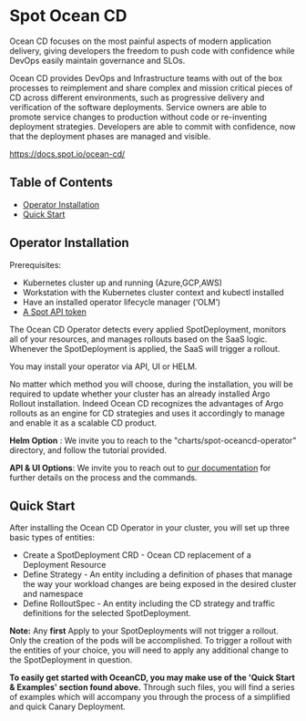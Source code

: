 # Spot Ocean CD 



Ocean CD focuses on the most painful aspects of modern application delivery, giving developers the freedom to push code with confidence while DevOps easily maintain governance and SLOs.

Ocean CD provides DevOps and Infrastructure teams with out of the box processes to reimplement and share complex and mission critical pieces of CD across different environments, such as progressive delivery and verification of the software deployments. Service owners are able to promote service changes to production without code or re-inventing deployment strategies. Developers are able to commit with confidence, now that the deployment phases are managed and visible.

https://docs.spot.io/ocean-cd/

## Table of Contents

- [Operator Installation](#Operator-installation)
- [Quick Start](#quick-start)

## Operator Installation

Prerequisites:
- Kubernetes cluster up and running (Azure,GCP,AWS)
- Workstation with the Kubernetes cluster context and kubectl installed
- Have an installed operator lifecycle manager (‘OLM’)
- [A Spot API token](https://docs.spot.io/administration/api/create-api-token)

The Ocean CD Operator detects every applied SpotDeployment, monitors all of your resources, and manages rollouts based on the SaaS logic. Whenever the SpotDeployment is applied, the SaaS will trigger a rollout. 

You may install your operator via API, UI or HELM.

No matter which method you will choose, during the installation, you will be required to update whether your cluster has an already installed Argo Rollout installation.
Indeed Ocean CD recognizes the advantages of Argo rollouts as an engine for CD strategies and uses it accordingly to manage and enable it as a scalable CD product. 


**Helm Option** : We invite you to reach to the "charts/spot-oceancd-operator" directory, and follow the tutorial provided. 

**API & UI Options**: We invite you to reach out to [our documentation](https://docs.spot.io/ocean-cd/getting-started/install-operator-using-API-or-helm) for further details on the process and the commands.


## Quick Start

After installing the Ocean CD Operator in your cluster, you will set up three basic types of entities:

- Create a SpotDeployment CRD  - Ocean CD replacement of a Deployment Resource
- Define Strategy - An entity including a definition of phases that manage
the way your workload changes are being exposed in the desired
cluster and namespace
- Define RolloutSpec - An entity including the CD strategy and traffic definitions 
for the selected SpotDeployment.
  
**Note:** Any **first** Apply to your SpotDeployments will not trigger a rollout. 
Only the creation of the pods will be accomplished. To trigger a rollout with the entities of your choice, you will need to apply any additional change to the SpotDeployment in question.

  
**To easily get started with OceanCD, you may make use of the 'Quick Start & Examples' section found above.**
Through such files, you will find a series of examples which will accompany you through the process of a simplified and quick Canary Deployment. 



